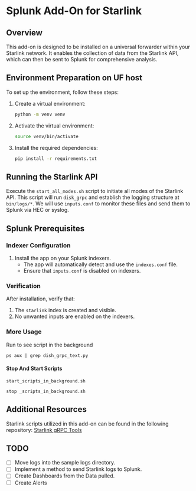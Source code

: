 # Splunk Add-On for Starlink

## Overview

This add-on is designed to be installed on a universal forwarder within your Starlink network. It enables the collection of data from the Starlink API, which can then be sent to Splunk for comprehensive analysis.

## Environment Preparation on UF host

To set up the environment, follow these steps:

1. Create a virtual environment:
   ```bash
   python -m venv venv
   ```
2. Activate the virtual environment:
   ```bash
   source venv/bin/activate
   ```
3. Install the required dependencies:
   ```bash
   pip install -r requirements.txt
   ```

## Running the Starlink API

Execute the `start_all_modes.sh` script to initiate all modes of the Starlink API. This script will run `disk_grpc` and establish the logging structure at `bin/logs/*`. We will use `inputs.conf` to monitor these files and send them to Splunk via HEC or syslog.

## Splunk Prerequisites

### Indexer Configuration

1. Install the app on your Splunk indexers.
   - The app will automatically detect and use the `indexes.conf` file.
   - Ensure that `inputs.conf` is disabled on indexers.

### Verification

After installation, verify that:
1. The `starlink` index is created and visible.
2. No unwanted inputs are enabled on the indexers.

### More Usage 

Run to see script in the background 

```ps aux | grep dish_grpc_text.py```

#### Stop And Start Scripts

```start_scripts_in_background.sh```

```stop _scripts_in_background.sh```

## Additional Resources

Starlink scripts utilized in this add-on can be found in the following repository:
[Starlink gRPC Tools](https://github.com/sparky8512/starlink-grpc-tools)

## TODO

- [ ] Move logs into the sample logs directory.
- [ ] Implement a method to send Starlink logs to Splunk.
- [ ] Create Dashboards from the Data pulled.
- [ ] Create Alerts
